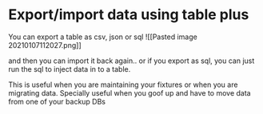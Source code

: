 # Export/import data using table plus

You can export a table as csv, json or sql
![[Pasted image 20210107112027.png]]

and then you can import it back again.. or if you export as sql, you can just run the sql to inject data in to a table. 

This is useful when you are maintaining your fixtures or when you are migrating data. Specially useful when you goof up and have to move data from one of your backup DBs